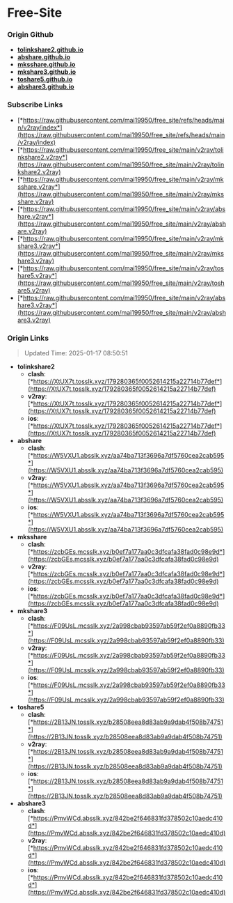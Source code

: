 # Free-Site

### Origin Github

- [**tolinkshare2.github.io**](https://github.com/tolinkshare2/tolinkshare2.github.io)
- [**abshare.github.io**](https://github.com/abshare/abshare.github.io)
- [**mksshare.github.io**](https://github.com/mksshare/mksshare.github.io)
- [**mkshare3.github.io**](https://github.com/mkshare3/mkshare3.github.io)
- [**toshare5.github.io**](https://github.com/toshare5/toshare5.github.io)
- [**abshare3.github.io**](https://github.com/abshare3/abshare3.github.io)

### Subscribe Links

- [*https://raw.githubusercontent.com/mai19950/free_site/refs/heads/main/v2ray/index*](https://raw.githubusercontent.com/mai19950/free_site/refs/heads/main/v2ray/index)
- [*https://raw.githubusercontent.com/mai19950/free_site/main/v2ray/tolinkshare2.v2ray*](https://raw.githubusercontent.com/mai19950/free_site/main/v2ray/tolinkshare2.v2ray)
- [*https://raw.githubusercontent.com/mai19950/free_site/main/v2ray/mksshare.v2ray*](https://raw.githubusercontent.com/mai19950/free_site/main/v2ray/mksshare.v2ray)
- [*https://raw.githubusercontent.com/mai19950/free_site/main/v2ray/abshare.v2ray*](https://raw.githubusercontent.com/mai19950/free_site/main/v2ray/abshare.v2ray)
- [*https://raw.githubusercontent.com/mai19950/free_site/main/v2ray/mkshare3.v2ray*](https://raw.githubusercontent.com/mai19950/free_site/main/v2ray/mkshare3.v2ray)
- [*https://raw.githubusercontent.com/mai19950/free_site/main/v2ray/toshare5.v2ray*](https://raw.githubusercontent.com/mai19950/free_site/main/v2ray/toshare5.v2ray)
- [*https://raw.githubusercontent.com/mai19950/free_site/main/v2ray/abshare3.v2ray*](https://raw.githubusercontent.com/mai19950/free_site/main/v2ray/abshare3.v2ray)

### Origin Links

> Updated Time: 2025-01-17 08:50:51

- **tolinkshare2**
  - **clash**: [*https://XtUX7t.tosslk.xyz/179280365f0052614215a22714b77def*](https://XtUX7t.tosslk.xyz/179280365f0052614215a22714b77def)
  - **v2ray**: [*https://XtUX7t.tosslk.xyz/179280365f0052614215a22714b77def*](https://XtUX7t.tosslk.xyz/179280365f0052614215a22714b77def)
  - **ios**: [*https://XtUX7t.tosslk.xyz/179280365f0052614215a22714b77def*](https://XtUX7t.tosslk.xyz/179280365f0052614215a22714b77def)
- **abshare**
  - **clash**: [*https://W5VXU1.absslk.xyz/aa74ba713f3696a7df5760cea2cab595*](https://W5VXU1.absslk.xyz/aa74ba713f3696a7df5760cea2cab595)
  - **v2ray**: [*https://W5VXU1.absslk.xyz/aa74ba713f3696a7df5760cea2cab595*](https://W5VXU1.absslk.xyz/aa74ba713f3696a7df5760cea2cab595)
  - **ios**: [*https://W5VXU1.absslk.xyz/aa74ba713f3696a7df5760cea2cab595*](https://W5VXU1.absslk.xyz/aa74ba713f3696a7df5760cea2cab595)
- **mksshare**
  - **clash**: [*https://zcbGEs.mcsslk.xyz/b0ef7a177aa0c3dfcafa38fad0c98e9d*](https://zcbGEs.mcsslk.xyz/b0ef7a177aa0c3dfcafa38fad0c98e9d)
  - **v2ray**: [*https://zcbGEs.mcsslk.xyz/b0ef7a177aa0c3dfcafa38fad0c98e9d*](https://zcbGEs.mcsslk.xyz/b0ef7a177aa0c3dfcafa38fad0c98e9d)
  - **ios**: [*https://zcbGEs.mcsslk.xyz/b0ef7a177aa0c3dfcafa38fad0c98e9d*](https://zcbGEs.mcsslk.xyz/b0ef7a177aa0c3dfcafa38fad0c98e9d)
- **mkshare3**
  - **clash**: [*https://F09UsL.mcsslk.xyz/2a998cbab93597ab59f2ef0a8890fb33*](https://F09UsL.mcsslk.xyz/2a998cbab93597ab59f2ef0a8890fb33)
  - **v2ray**: [*https://F09UsL.mcsslk.xyz/2a998cbab93597ab59f2ef0a8890fb33*](https://F09UsL.mcsslk.xyz/2a998cbab93597ab59f2ef0a8890fb33)
  - **ios**: [*https://F09UsL.mcsslk.xyz/2a998cbab93597ab59f2ef0a8890fb33*](https://F09UsL.mcsslk.xyz/2a998cbab93597ab59f2ef0a8890fb33)
- **toshare5**
  - **clash**: [*https://2B13JN.tosslk.xyz/b28508eea8d83ab9a9dab4f508b74751*](https://2B13JN.tosslk.xyz/b28508eea8d83ab9a9dab4f508b74751)
  - **v2ray**: [*https://2B13JN.tosslk.xyz/b28508eea8d83ab9a9dab4f508b74751*](https://2B13JN.tosslk.xyz/b28508eea8d83ab9a9dab4f508b74751)
  - **ios**: [*https://2B13JN.tosslk.xyz/b28508eea8d83ab9a9dab4f508b74751*](https://2B13JN.tosslk.xyz/b28508eea8d83ab9a9dab4f508b74751)
- **abshare3**
  - **clash**: [*https://PmvWCd.absslk.xyz/842be2f646831fd378502c10aedc410d*](https://PmvWCd.absslk.xyz/842be2f646831fd378502c10aedc410d)
  - **v2ray**: [*https://PmvWCd.absslk.xyz/842be2f646831fd378502c10aedc410d*](https://PmvWCd.absslk.xyz/842be2f646831fd378502c10aedc410d)
  - **ios**: [*https://PmvWCd.absslk.xyz/842be2f646831fd378502c10aedc410d*](https://PmvWCd.absslk.xyz/842be2f646831fd378502c10aedc410d)
